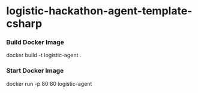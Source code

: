 # logistic-hackathon-agent-template-csharp

### Build Docker Image

docker build -t logistic-agent .

### Start Docker Image
docker run -p 80:80 logistic-agent
